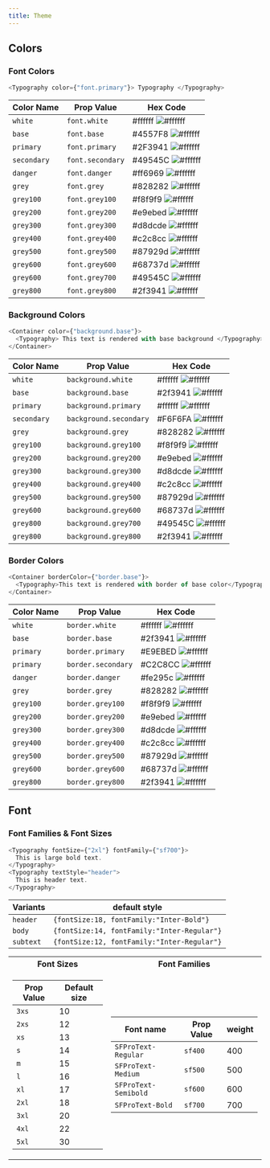 ```yaml
---
title: Theme
---
```


## Colors

### Font Colors

```js
<Typography color={"font.primary"}> Typography </Typography>
```

| Color Name  | Prop Value       | Hex Code                                                      |
| ----------- | ---------------- | ------------------------------------------------------------- |
| `white`     | `font.white`     | #ffffff ![#ffffff](https://fakeimg.pl/40x12/ffffff/?text=%20) |
| `base`      | `font.base`      | #4557F8 ![#ffffff](https://fakeimg.pl/40x12/2f3941/?text=%20) |
| `primary`   | `font.primary`   | #2F3941 ![#ffffff](https://fakeimg.pl/40x12/1b1f23/?text=%20) |
| `secondary` | `font.secondary` | #49545C ![#ffffff](https://fakeimg.pl/40x12/828282/?text=%20) |
| `danger`    | `font.danger`    | #ff6969 ![#ffffff](https://fakeimg.pl/40x12/fe295c/?text=%20) |
| `grey`      | `font.grey`      | #828282 ![#ffffff](https://fakeimg.pl/40x12/828282/?text=%20) |
| `grey100`   | `font.grey100`   | #f8f9f9 ![#ffffff](https://fakeimg.pl/40x12/f8f9f9/?text=%20) |
| `grey200`   | `font.grey200`   | #e9ebed ![#ffffff](https://fakeimg.pl/40x12/e9ebed/?text=%20) |
| `grey300`   | `font.grey300`   | #d8dcde ![#ffffff](https://fakeimg.pl/40x12/d8dcde/?text=%20) |
| `grey400`   | `font.grey400`   | #c2c8cc ![#ffffff](https://fakeimg.pl/40x12/c2c8cc/?text=%20) |
| `grey500`   | `font.grey500`   | #87929d ![#ffffff](https://fakeimg.pl/40x12/87929d/?text=%20) |
| `grey600`   | `font.grey600`   | #68737d ![#ffffff](https://fakeimg.pl/40x12/68737d/?text=%20) |
| `grey600`   | `font.grey700`   | #49545C ![#ffffff](https://fakeimg.pl/40x12/68737d/?text=%20) |
| `grey800`   | `font.grey800`   | #2f3941 ![#ffffff](https://fakeimg.pl/40x12/2f3941/?text=%20) |

### Background Colors

```js
<Container color={"background.base"}>
  <Typography> This text is rendered with base background </Typography>
</Container>
```

| Color Name  | Prop Value             | Hex Code                                                      |
| ----------- | ---------------------- | ------------------------------------------------------------- |
| `white`     | `background.white`     | #ffffff ![#ffffff](https://fakeimg.pl/40x12/ffffff/?text=%20) |
| `base`      | `background.base`      | #2f3941 ![#ffffff](https://fakeimg.pl/40x12/2f3941/?text=%20) |
| `primary`   | `background.primary`   | #ffffff ![#ffffff](https://fakeimg.pl/40x12/ffffff/?text=%20) |
| `secondary` | `background.secondary` | #F6F6FA ![#ffffff](https://fakeimg.pl/40x12/e9ebed/?text=%20) |
| `grey`      | `background.grey`      | #828282 ![#ffffff](https://fakeimg.pl/40x12/828282/?text=%20) |
| `grey100`   | `background.grey100`   | #f8f9f9 ![#ffffff](https://fakeimg.pl/40x12/f8f9f9/?text=%20) |
| `grey200`   | `background.grey200`   | #e9ebed ![#ffffff](https://fakeimg.pl/40x12/e9ebed/?text=%20) |
| `grey300`   | `background.grey300`   | #d8dcde ![#ffffff](https://fakeimg.pl/40x12/d8dcde/?text=%20) |
| `grey400`   | `background.grey400`   | #c2c8cc ![#ffffff](https://fakeimg.pl/40x12/c2c8cc/?text=%20) |
| `grey500`   | `background.grey500`   | #87929d ![#ffffff](https://fakeimg.pl/40x12/87929d/?text=%20) |
| `grey600`   | `background.grey600`   | #68737d ![#ffffff](https://fakeimg.pl/40x12/68737d/?text=%20) |
| `grey800`   | `background.grey700`   | #49545C ![#ffffff](https://fakeimg.pl/40x12/2f3941/?text=%20) |
| `grey800`   | `background.grey800`   | #2f3941 ![#ffffff](https://fakeimg.pl/40x12/2f3941/?text=%20) |

### Border Colors

```js
<Container borderColor={"border.base"}>
  <Typography>This text is rendered with border of base color</Typography>
</Container>
```

| Color Name | Prop Value         | Hex Code                                                      |
| ---------- | ------------------ | ------------------------------------------------------------- |
| `white`    | `border.white`     | #ffffff ![#ffffff](https://fakeimg.pl/40x12/ffffff/?text=%20) |
| `base`     | `border.base`      | #2f3941 ![#ffffff](https://fakeimg.pl/40x12/2f3941/?text=%20) |
| `primary`  | `border.primary`   | #E9EBED ![#ffffff](https://fakeimg.pl/40x12/e4e4e7/?text=%20) |
| `primary`  | `border.secondary` | #C2C8CC ![#ffffff](https://fakeimg.pl/40x12/e4e4e7/?text=%20) |
| `danger`   | `border.danger`    | #fe295c ![#ffffff](https://fakeimg.pl/40x12/fe295c/?text=%20) |
| `grey`     | `border.grey`      | #828282 ![#ffffff](https://fakeimg.pl/40x12/828282/?text=%20) |
| `grey100`  | `border.grey100`   | #f8f9f9 ![#ffffff](https://fakeimg.pl/40x12/f8f9f9/?text=%20) |
| `grey200`  | `border.grey200`   | #e9ebed ![#ffffff](https://fakeimg.pl/40x12/e9ebed/?text=%20) |
| `grey300`  | `border.grey300`   | #d8dcde ![#ffffff](https://fakeimg.pl/40x12/d8dcde/?text=%20) |
| `grey400`  | `border.grey400`   | #c2c8cc ![#ffffff](https://fakeimg.pl/40x12/c2c8cc/?text=%20) |
| `grey500`  | `border.grey500`   | #87929d ![#ffffff](https://fakeimg.pl/40x12/87929d/?text=%20) |
| `grey600`  | `border.grey600`   | #68737d ![#ffffff](https://fakeimg.pl/40x12/68737d/?text=%20) |
| `grey800`  | `border.grey800`   | #2f3941 ![#ffffff](https://fakeimg.pl/40x12/2f3941/?text=%20) |

## Font

### Font Families & Font Sizes

```js
<Typography fontSize={"2xl"} fontFamily={"sf700"}>
  This is large bold text.
</Typography>
<Typography textStyle="header">
  This is header text.
</Typography>
```

| Variants  | default style                               |
| --------- | ------------------------------------------- |
| `header`  | `{fontSize:18, fontFamily:"Inter-Bold"}`    |
| `body`    | `{fontSize:14, fontFamily:"Inter-Regular"}` |
| `subtext` | `{fontSize:12, fontFamily:"Inter-Regular"}` |

<table>
  <tr>
    <th>Font Sizes</th>
    <th>Font Families</th>
  </tr>
    <tr>
  </td><td>

| Prop Value | Default size |
| ---------- | ------------ |
| `3xs`      | 10           |
| `2xs`      | 12           |
| `xs`       | 13           |
| `s`        | 14           |
| `m`        | 15           |
| `l`        | 16           |
| `xl`       | 17           |
| `2xl`      | 18           |
| `3xl`      | 20           |
| `4xl`      | 22           |
| `5xl`      | 30           |

</td><td>

| Font name            | Prop Value | weight |
| -------------------- | ---------- | ------ |
| `SFProText-Regular`  | `sf400`    | 400    |
| `SFProText-Medium`   | `sf500`    | 500    |
| `SFProText-Semibold` | `sf600`    | 600    |
| `SFProText-Bold`     | `sf700`    | 700    |

</td></tr> </table>
